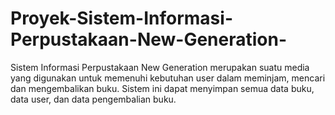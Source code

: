 # Proyek-Sistem-Informasi-Perpustakaan-New-Generation-
Sistem Informasi Perpustakaan New Generation merupakan suatu media yang digunakan untuk memenuhi kebutuhan user dalam meminjam, mencari dan mengembalikan buku. Sistem ini dapat menyimpan semua data buku, data user, dan data pengembalian buku. 
